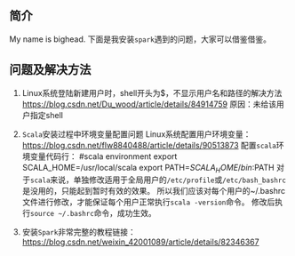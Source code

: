 ## 简介
  My name is bighead.
  下面是我安装`spark`遇到的问题，大家可以借鉴借鉴。

## 问题及解决方法
1. Linux系统登陆新建用户时，shell开头为$，不显示用户名和路径的解决方法
  https://blog.csdn.net/Du_wood/article/details/84914759
  原因：未给该用户指定shell

2. `Scala`安装过程中环境变量配置问题
  Linux系统配置用户环境变量：
  https://blog.csdn.net/flw8840488/article/details/90513873
  配置`scala`环境变量代码行：
  #scala environment
  export SCALA_HOME=/usr/local/scala
  export PATH=${SCALA_HOME}/bin:$PATH
  对于`scala`来说，单独修改适用于全局用户的`/etc/profile`或`/etc/bash_bashrc`是没用的，只能起到暂时有效的效果。
  所以我们应该对每个用户的~/.bashrc文件进行修改，才能保证每个用户正常执行`scala -version`命令。
  修改后执行`source ~/.bashrc`命令，成功生效。

3. 安装`Spark`非常完整的教程链接：
  https://blog.csdn.net/weixin_42001089/article/details/82346367
